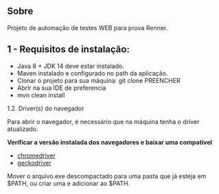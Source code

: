 ## Sobre

Projeto de automação de testes WEB para prova Renner.


## 1 - Requisitos de instalação:

 - Java 8 + JDK 14 deve estar instalado.
 - Maven instalado e configurado no path da aplicação.
 - Clonar o projeto para sua máquina: git clone PREENCHER
 - Abrir na sua IDE de preferencia
 - mvn clean install

1.2. Driver(s) do navegador

   Para abrir o navegador, é necessário que na máquina tenha o driver atualizado.

   **Verificar a versão instalada dos navegadores e baixar uma compatível**

   - [chromedriver](https://chromedriver.chromium.org/downloads)
   - [geckodriver](https://github.com/mozilla/geckodriver/releases)

   Mover o arquivo.exe descompactado para uma pasta que já esteja em $PATH, ou criar uma e adicionar ao $PATH.







      






